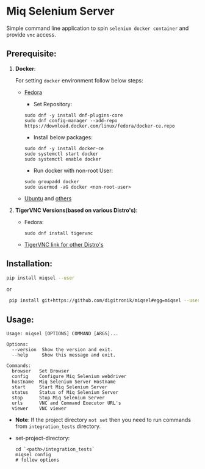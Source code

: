 # Miq Selenium Server

Simple command line application to spin `selenium docker container` and provide `vnc` access.


## Prerequisite:
1. **Docker**:

    For setting `docker` environment follow below steps:

    - [Fedora](https://developer.fedoraproject.org/tools/docker/docker-installation.html)
    
        * Set Repository:
        ```
        sudo dnf -y install dnf-plugins-core
        sudo dnf config-manager --add-repo https://download.docker.com/linux/fedora/docker-ce.repo
        ```
    
        * Install below packages:
    
        ```
        sudo dnf -y install docker-ce
        sudo systemctl start docker
        sudo systemctl enable docker
        ```
        
        * Run docker with non-root User:
        ```
        sudo groupadd docker
        sudo usermod -aG docker <non-root-user>
        ```
    
    - [Ubuntu](https://docs.docker.com/install/linux/docker-ce/ubuntu/) and [others](https://docs.docker.com/install/)

2. **TigerVNC Versions(based on various Distro's)**:
    - Fedora:
        ```
        sudo dnf install tigervnc
        ```
    - [TigerVNC link for other Distro's](http://tigervnc.bphinz.com/nightly/)



## Installation:
```bash
pip install miqsel --user
```
or
```bash
 pip install git+https://github.com/digitronik/miqsel#egg=miqsel --user
```

## Usage:
```
Usage: miqsel [OPTIONS] COMMAND [ARGS]...

Options:
  --version  Show the version and exit.
  --help     Show this message and exit.

Commands:
  browser   Set Browser
  config    Configure Miq Selenium webdriver
  hostname  Miq Selenium Server Hostname
  start     Start Miq Selenium Server
  status    Status of Miq Selenium Server
  stop      Stop Miq Selenium Server
  urls      VNC and Command Executor URL's
  viewer    VNC viewer
```
- **Note**: If the project directory `not set` then you need to run commands from `integration_tests` directory. 

* set-project-directory:
    ```
    cd `<path>/integration_tests`
    miqsel config
    # follow options
    ```
